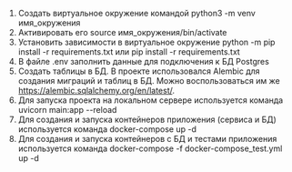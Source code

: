 1. Создать виртуальное окружение командой python3 -m venv имя_окружения
2. Активировать его source имя_окружения/bin/activate
3. Установить зависимости в виртуальное окружение python -m pip install -r requirements.txt или pip install -r requirements.txt
4. В файле .env заполнить данные для подключения к БД Postgres
5. Создать таблицы в БД. В проекте использовался Alembic для создания миграций и таблиц в БД. Можно воспользоваться им же
https://alembic.sqlalchemy.org/en/latest/.
6. Для запуска проекта на локальном сервере используется команда uvicorn main:app --reload
7. Для создания и запуска контейнеров приложения (сервиса и БД) используется команда docker-compose up -d
8. Для создания и запуска контейнеров с БД и тестами приложения используется команда docker-compose -f docker-compose_test.yml up -d
